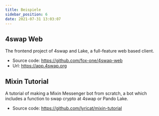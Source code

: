 ```yaml
---
title: Beispiele
sidebar_position: 6
date: 2021-07-31 13:03:07
---
```


## 4swap Web

The frontend project of 4swap and Lake, a full-feature web based client.

- Source code: https://github.com/fox-one/4swap-web
- Url: https://app.4swap.org


## Mixin Tutorial

A tutorial of making a Mixin Messenger bot from scratch, a bot which includes a function to swap crypto at 4swap or Pando Lake.

- Source code: https://github.com/lyricat/mixin-tutorial

